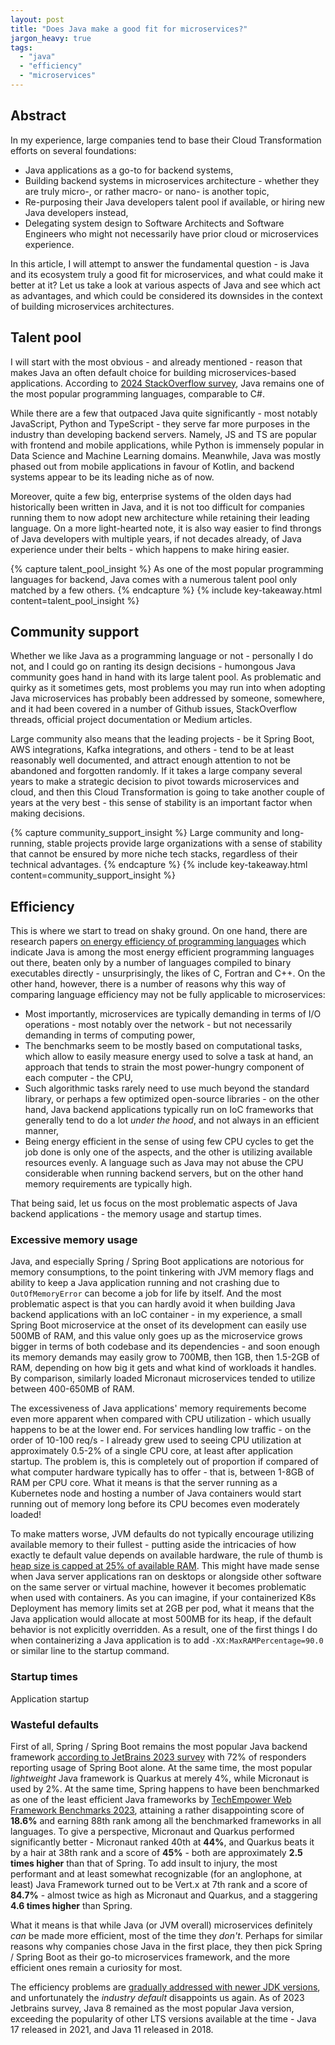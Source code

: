 ```yaml
---
layout: post
title: "Does Java make a good fit for microservices?"
jargon_heavy: true
tags: 
  - "java"
  - "efficiency"
  - "microservices"
---
```


## Abstract

In my experience, large companies tend to base their Cloud Transformation efforts on several foundations:
- Java applications as a go-to for backend systems,
- Building backend systems in microservices architecture - whether they are truly micro-, or rather macro- or nano- is another topic,
- Re-purposing their Java developers talent pool if available, or hiring new Java developers instead,
- Delegating system design to Software Architects and Software Engineers who might not necessarily have prior cloud or microservices experience.

In this article, I will attempt to answer the fundamental question - is Java and its ecosystem truly a good fit for microservices, and what could make it better at it? Let us take a look at various aspects of Java and see which act as advantages, and which could be considered its downsides in the context of building microservices architectures.

## Talent pool

I will start with the most obvious - and already mentioned - reason that makes Java an often default choice for building microservices-based applications. According to [2024 StackOverflow survey](https://survey.stackoverflow.co/2024/technology#most-popular-technologies-language-prof), Java remains one of the most popular programming languages, comparable to C#. 

While there are a few that outpaced Java quite significantly - most notably JavaScript, Python and TypeScript - they serve far more purposes in the industry than developing backend servers. Namely, JS and TS are popular with frontend and mobile applications, while Python is immensely popular in Data Science and Machine Learning domains. Meanwhile, Java was mostly phased out from mobile applications in favour of Kotlin, and backend systems appear to be its leading niche as of now.

Moreover, quite a few big, enterprise systems of the olden days had historically been written in Java, and it is not too difficult for companies running them to now adopt new architecture while retaining their leading language. On a more light-hearted note, it is also way easier to find throngs of Java developers with multiple years, if not decades already, of Java experience under their belts - which happens to make hiring easier.

{% capture talent_pool_insight %}
As one of the most popular programming languages for backend, Java comes with a numerous talent pool only matched by a few others.
{% endcapture %}
{% include key-takeaway.html content=talent_pool_insight %}

## Community support

Whether we like Java as a programming language or not - personally I do not, and I could go on ranting its design decisions - humongous Java community goes hand in hand with its large talent pool. As problematic and quirky as it sometimes gets, most problems you may run into when adopting Java microservices has probably been addressed by someone, somewhere, and it had been covered in a number of Github issues, StackOverflow threads, official project documentation or Medium articles.

Large community also means that the leading projects - be it Spring Boot, AWS integrations, Kafka integrations, and others - tend to be at least reasonably well documented, and attract enough attention to not be abandoned and forgotten randomly. If it takes a large company several years to make a strategic decision to pivot towards microservices and cloud, and then this Cloud Transformation is going to take another couple of years at the very best - this sense of stability is an important factor when making decisions.

{% capture community_support_insight %}
Large community and long-running, stable projects provide large organizations with a sense of stability that cannot be ensured by more niche tech stacks, regardless of their technical advantages.
{% endcapture %}
{% include key-takeaway.html content=community_support_insight %}

## Efficiency

This is where we start to tread on shaky ground. On one hand, there are research papers [on energy efficiency of programming languages](https://greenlab.di.uminho.pt/wp-content/uploads/2017/09/paperSLE.pdf) which indicate Java is among the most energy efficient programming languages out there, beaten only by a number of languages compiled to binary executables directly - unsurprisingly, the likes of C, Fortran and C++. On the other hand, however, there is a number of reasons why this way of comparing language efficiency may not be fully applicable to microservices:
- Most importantly, microservices are typically demanding in terms of I/O operations - most notably over the network - but not necessarily demanding in terms of computing power,
- The benchmarks seem to be mostly based on computational tasks, which allow to easily measure energy used to solve a task at hand, an approach that tends to strain the most power-hungry component of each computer - the CPU,
- Such algorithmic tasks rarely need to use much beyond the standard library, or perhaps a few optimized open-source libraries - on the other hand, Java backend applications typically run on IoC frameworks that generally tend to do a lot _under the hood_, and not always in an efficient manner,
- Being energy efficient in the sense of using few CPU cycles to get the job done is only one of the aspects, and the other is utilizing available resources evenly. A language such as Java may not abuse the CPU considerable when running backend servers, but on the other hand memory requirements are typically high.

That being said, let us focus on the most problematic aspects of Java backend applications - the memory usage and startup times.

### Excessive memory usage

Java, and especially Spring / Spring Boot applications are notorious for memory consumptions, to the point tinkering with JVM memory flags and ability to keep a Java application running and not crashing due to `OutOfMemoryError` can become a job for life by itself. And the most problematic aspect is that you can hardly avoid it when building Java backend applications with an IoC container - in my experience, a small Spring Boot microservice at the onset of its development can easily use 500MB of RAM, and this value only goes up as the microservice grows bigger in terms of both codebase and its dependencies - and soon enough its memory demands may easily grow to 700MB, then 1GB, then 1.5-2GB of RAM, depending on how big it gets and what kind of workloads it handles. By comparison, similarly loaded Micronaut microservices tended to utilize between 400-650MB of RAM.

The excessiveness of Java applications' memory requirements become even more apparent when compared with CPU utilization - which usually happens to be at the lower end. For services handling low traffic - on the order of 10-100 req/s - I already grew used to seeing CPU utilization at approximately 0.5-2% of a single CPU core, at least after application startup. The problem is, this is completely out of proportion if compared of what computer hardware typically has to offer - that is, between 1-8GB of RAM per CPU core. What it means is that the server running as a Kubernetes node and hosting a number of Java containers would start running out of memory long before its CPU becomes even moderately loaded!

To make matters worse, JVM defaults do not typically encourage utilizing available memory to their fullest - putting aside the intricacies of how exactly te default value depends on available hardware, the rule of thumb is [heap size is capped at 25% of available RAM](https://docs.oracle.com/en/java/javase/21/gctuning/ergonomics.html#GUID-DA88B6A6-AF89-4423-95A6-BBCBD9FAE781). This might have made sense when Java server applications ran on desktops or alongside other software on the same server or virtual machine, however it becomes problematic when used with containers. As you can imagine, if your containerized K8s Deployment has memory limits set at 2GB per pod, what it means that the Java application would allocate at most 500MB for its heap, if the default behavior is not explicitly overridden. As a result, one of the first things I do when containerizing a Java application is to add `-XX:MaxRAMPercentage=90.0` or similar line to the startup command.

### Startup times

Application startup 

### Wasteful defaults

First of all, Spring / Spring Boot remains the most popular Java backend framework [according to JetBrains 2023 survey](https://www.jetbrains.com/lp/devecosystem-2023/java/) with 72% of responders reporting usage of Spring Boot alone. At the same time, the most popular _lightweight_ Java framework is Quarkus at merely 4%, while Micronaut is used by 2%. At the same time, Spring happens to have been benchmarked as one of the least efficient Java frameworks by [TechEmpower Web Framework Benchmarks 2023](https://www.techempower.com/benchmarks/#hw=ph&test=composite&section=data-r22&l=zik0vz-cn3), attaining a rather disappointing score of **18.6%** and earning 88th rank among all the benchmarked frameworks in all languages. To give a perspective, Micronaut and Quarkus performed significantly better - Micronaut ranked 40th at **44%**, and Quarkus beats it by a hair at 38th rank and a score of **45%** - both are approximately **2.5 times higher** than that of Spring. To add insult to injury, the most performant and at least somewhat recognizable (for an anglophone, at least) Java Framework turned out to be Vert.x at 7th rank and a score of **84.7%** - almost twice as high as Micronaut and Quarkus, and a staggering **4.6 times higher** than Spring.

What it means is that while Java (or JVM overall) microservices definitely *can* be made more efficient, most of the time they *don't*. Perhaps for similar reasons why companies chose Java in the first place, they then pick Spring / Spring Boot as their go-to microservices framework, and the more efficient ones remain a curiosity for most.

The efficiency problems are [gradually addressed with newer JDK versions](https://kstefanj.github.io/2023/12/13/jdk-21-the-gcs-keep-getting-better.html), and unfortunately the _industry default_ disappoints us again. As of 2023 Jetbrains survey, Java 8 remained as the most popular Java version, exceeding the popularity of other LTS versions available at the time - Java 17 released in 2021, and Java 11 released in 2018.